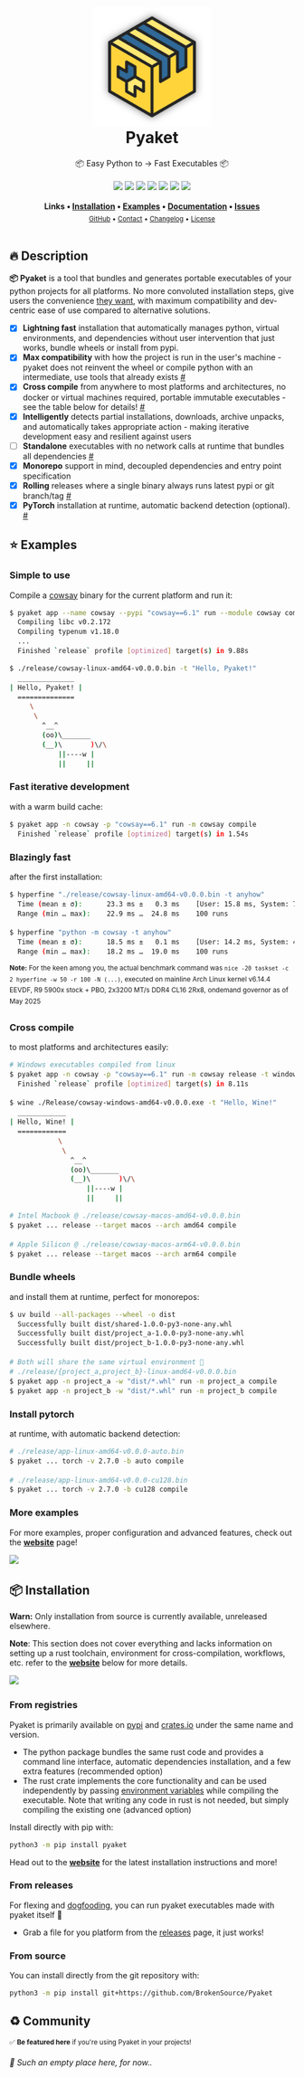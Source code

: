 <div align="center">
  <img src="https://raw.githubusercontent.com/BrokenSource/Pyaket/main/Pyaket/Resources/Images/Pyaket.png" width="210" onerror='this.src="Pyaket/Resources/Images/Pyaket.png"'>
  <h1 style="margin-top: 0">Pyaket</h1>
  <span>📦 Easy Python to → Fast Executables 📦</span>
  <br>
  <br>
    <a href="https://crates.io/crates/pyaket/"><img src="https://img.shields.io/crates/v/pyaket?label=Crates.io&color=orange"></a>
    <a href="https://crates.io/crates/pyaket/"><img src="https://img.shields.io/crates/d/pyaket?label=Downloads&color=orange"></a>
    <a href="https://pypi.org/project/pyaket/"><img src="https://img.shields.io/pypi/v/pyaket?label=PyPI&color=blue"></a>
    <a href="https://pypi.org/project/pyaket/"><img src="https://img.shields.io/pypi/dw/pyaket?label=Installs&color=blue"></a>
    <a href="https://github.com/BrokenSource/Pyaket/"><img src="https://img.shields.io/github/v/tag/BrokenSource/BrokenSource?label=GitHub&color=orange"></a>
    <a href="https://github.com/BrokenSource/Pyaket/stargazers"><img src="https://img.shields.io/github/stars/BrokenSource/Pyaket?label=Stars&style=flat&color=orange"></a>
    <a href="https://discord.gg/KjqvcYwRHm"><img src="https://img.shields.io/discord/1184696441298485370?label=Discord&style=flat&color=purple"></a>
  <br>
  <br>
  <b>
    Links •
    <a href="https://pyaket.dev/get/">Installation</a> •
    <a href="https://pyaket.dev/examples/">Examples</a> •
    <a href="https://pyaket.dev/docs/">Documentation</a> •
    <a href="https://github.com/BrokenSource/Pyaket/issues">Issues</a>
  </b>
  <br>
  <sub>
    <a href="https://github.com/BrokenSource/Pyaket">GitHub</a> •
    <a href="https://pyaket.dev/contact">Contact</a> •
    <a href="https://pyaket.dev/changelog">Changelog</a> •
    <a href="https://pyaket.dev/license">License</a>
  </sub>
  <br>
  <br>
</div>

<!-- Todo: Demo video here, as always -->

## 🔥 Description

**📦 Pyaket** is a tool that bundles and generates portable executables of your python projects for all platforms. No more convoluted installation steps, give users the convenience [they want](https://github.com/sherlock-project/sherlock/issues/2011), with maximum compatibility and dev-centric ease of use compared to alternative solutions.

- [x] **Lightning fast** installation that automatically manages python, virtual environments, and dependencies without user intervention that just works, bundle wheels or install from pypi.
- [x] **Max compatibility** with how the project is run in the user's machine - pyaket does not reinvent the wheel or compile python with an intermediate, use tools that already exists [#](https://pyaket.dev/faq/general/#how-it-works)
- [x] **Cross compile** from anywhere to most platforms and architectures, no docker or virtual machines required, portable immutable executables - see the table below for details! [#](https://pyaket.dev/docs/crosscompile/)
- [x] **Intelligently** detects partial installations, downloads, archive unpacks, and automatically takes appropriate action - making iterative development easy and resilient against users
- [ ] **Standalone** executables with no network calls at runtime that bundles all dependencies [#](https://github.com/BrokenSource/Pyaket/issues/2)
- [x] **Monorepo** support in mind, decoupled dependencies and entry point specification
- [x] **Rolling** releases where a single binary always runs latest pypi or git branch/tag [#](https://pyaket.dev/docs/rust/#rolling)
- [x] **PyTorch** installation at runtime, automatic backend detection (optional). [#](https://pyaket.dev/docs/rust/#torch-backend)

<!------------------------------------------------------------------------------------------------->

## ⭐️ Examples

### Simple to use

Compile a [cowsay](https://pypi.org/project/cowsay/) binary for the current platform and run it:

```sh hl_lines="1"
$ pyaket app --name cowsay --pypi "cowsay==6.1" run --module cowsay compile
  Compiling libc v0.2.172
  Compiling typenum v1.18.0
  ...
  Finished `release` profile [optimized] target(s) in 9.88s
```

```sh hl_lines="1"
$ ./release/cowsay-linux-amd64-v0.0.0.bin -t "Hello, Pyaket!"
  ______________
| Hello, Pyaket! |
  ==============
     \
      \
        ^__^
        (oo)\_______
        (__)\       )\/\
            ||----w |
            ||     ||
```

### Fast iterative development

with a warm build cache:

```sh hl_lines="1"
$ pyaket app -n cowsay -p "cowsay==6.1" run -m cowsay compile
  Finished `release` profile [optimized] target(s) in 1.54s
```

### Blazingly fast

after the first installation:

```sh hl_lines="1 5"
$ hyperfine "./release/cowsay-linux-amd64-v0.0.0.bin -t anyhow"
  Time (mean ± σ):      23.3 ms ±   0.3 ms    [User: 15.8 ms, System: 7.2 ms]
  Range (min … max):    22.9 ms …  24.8 ms    100 runs

$ hyperfine "python -m cowsay -t anyhow"
  Time (mean ± σ):      18.5 ms ±   0.1 ms    [User: 14.2 ms, System: 4.1 ms]
  Range (min … max):    18.2 ms …  19.0 ms    100 runs
```

<sup><b>Note:</b> For the keen among you, the actual benchmark command was `nice -20 taskset -c 2 hyperfine -w 50 -r 100 -N (...)`, executed on mainline Arch Linux kernel v6.14.4 EEVDF, R9 5900x stock + PBO, 2x3200 MT/s DDR4 CL16 2Rx8, ondemand governor as of May 2025</sup>

### Cross compile

to most platforms and architectures easily:

```sh hl_lines="2 5"
# Windows executables compiled from linux
$ pyaket app -n cowsay -p "cowsay==6.1" run -m cowsay release -t windows compile
  Finished `release` profile [optimized] target(s) in 8.11s

$ wine ./Release/cowsay-windows-amd64-v0.0.0.exe -t "Hello, Wine!"
  ____________
| Hello, Wine! |
  ============
            \
             \
               ^__^
               (oo)\_______
               (__)\       )\/\
                   ||----w |
                   ||     ||
```

```sh hl_lines="2 5"
# Intel Macbook @ ./release/cowsay-macos-amd64-v0.0.0.bin
$ pyaket ... release --target macos --arch amd64 compile

# Apple Silicon @ ./release/cowsay-macos-arm64-v0.0.0.bin
$ pyaket ... release --target macos --arch arm64 compile
```

### Bundle wheels

and install them at runtime, perfect for monorepos:

```sh hl_lines="1 6"
$ uv build --all-packages --wheel -o dist
  Successfully built dist/shared-1.0.0-py3-none-any.whl
  Successfully built dist/project_a-1.0.0-py3-none-any.whl
  Successfully built dist/project_b-1.0.0-py3-none-any.whl

# Both will share the same virtual environment 🤯
# ./release/{project_a,project_b}-linux-amd64-v0.0.0.bin
$ pyaket app -n project_a -w "dist/*.whl" run -m project_a compile
$ pyaket app -n project_b -w "dist/*.whl" run -m project_b compile
```

### Install pytorch

at runtime, with automatic backend detection:

```sh hl_lines="2 5"
# ./release/app-linux-amd64-v0.0.0-auto.bin
$ pyaket ... torch -v 2.7.0 -b auto compile

# ./release/app-linux-amd64-v0.0.0-cu128.bin
$ pyaket ... torch -v 2.7.0 -b cu128 compile
```

### More examples

For more examples, proper configuration and advanced features, check out the [**website**](https://pyaket.dev/examples) page!

<!-- Todo: Actual website examples page -->
<a href="https://pyaket.dev/examples">
  <img src="https://github.com/user-attachments/assets/8470c0d2-46de-4068-b9ce-a1261a6c0e69">
</a>

<!------------------------------------------------------------------------------------------------->

## 📦 Installation

<b>Warn:</b> Only installation from source is currently available, unreleased elsewhere.

**Note**: This section does not cover everything and lacks information on setting up a rust toolchain, environment for cross-compilation, workflows, etc. refer to the [**website**](https://pyaket.dev/get/) below for more details.

<!-- Todo: Swap to actual pyaket website -->
<a href="https://pyaket.dev/get">
  <img src="https://github.com/user-attachments/assets/8470c0d2-46de-4068-b9ce-a1261a6c0e69">
</a>

### From registries

Pyaket is primarily available on [pypi](https://pypi.org/project/pyaket/) and [crates.io](https://crates.io/crates/pyaket) under the same name and version.

- The python package bundles the same rust code and provides a command line interface, automatic dependencies installation, and a few extra features  (recommended option)
- The rust crate implements the core functionality and can be used independently by passing [environment variables](https://pyaket.dev/docs/) while compiling the executable. Note that writing any code in rust is not needed, but simply compiling the existing one (advanced option)

Install directly with pip with:

```sh
python3 -m pip install pyaket
```

Head out to the [**website**](https://pyaket.dev/get) for the latest installation instructions and more!

### From releases

For flexing and [dogfooding](https://en.wikipedia.org/wiki/Eating_your_own_dog_food), you can run pyaket executables made with pyaket itself 🤯

- Grab a file for you platform from the [releases](https://github.com/BrokenSource/Pyaket/releases) page, it just works!

### From source

You can install directly from the git repository with:

```sh
python3 -m pip install git+https://github.com/BrokenSource/Pyaket
```

<!------------------------------------------------------------------------------------------------->

## ♻️ Community

<sup>✅ **Be featured here** if you're using Pyaket in your projects!</sup>

_🌵 Such an empty place here, for now.._
